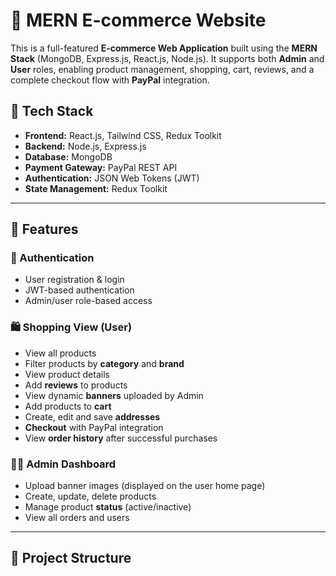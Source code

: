 # 🛒 MERN E-commerce Website

This is a full-featured **E-commerce Web Application** built using the **MERN Stack** (MongoDB, Express.js, React.js, Node.js). It supports both **Admin** and **User** roles, enabling product management, shopping, cart, reviews, and a complete checkout flow with **PayPal** integration.

## 🚀 Tech Stack

- **Frontend:** React.js, Tailwind CSS, Redux Toolkit
- **Backend:** Node.js, Express.js
- **Database:** MongoDB
- **Payment Gateway:** PayPal REST API
- **Authentication:** JSON Web Tokens (JWT)
- **State Management:** Redux Toolkit

---

## 🧩 Features

### 🔐 Authentication
- User registration & login
- JWT-based authentication
- Admin/user role-based access

### 🛍️ Shopping View (User)
- View all products
- Filter products by **category** and **brand**
- View product details
- Add **reviews** to products
- View dynamic **banners** uploaded by Admin
- Add products to **cart**
- Create, edit and save **addresses**
- **Checkout** with PayPal integration
- View **order history** after successful purchases

### 🧑‍💼 Admin Dashboard
- Upload banner images (displayed on the user home page)
- Create, update, delete products
- Manage product **status** (active/inactive)
- View all orders and users

---

## 📁 Project Structure

